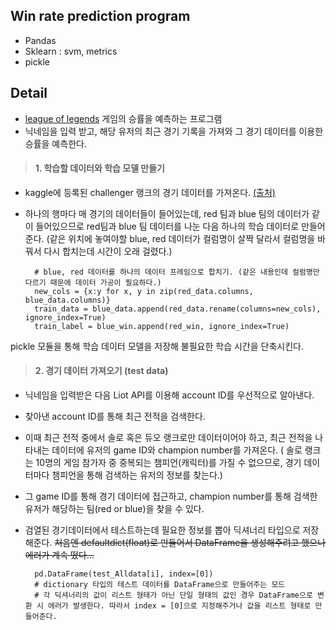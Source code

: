 ## Win rate prediction program
- Pandas
- Sklearn : svm, metrics
- pickle

## Detail
- [league of legends](https://kr.leagueoflegends.com/ko-kr/) 게임의 승률을 예측하는 프로그램
- 닉네임을 입력 받고, 해당 유저의 최근 경기 기록을 가져와 그 경기 데이터를 이용한 승률을 예측한다.


> #### 1. 학습할 데이터와 학습 모델 만들기
- kaggle에 등록된 challenger 랭크의 경기 데이터를 가져온다. [(출처)](https://www.kaggle.com/gyejr95/league-of-legends-challenger-ranked-games2020)
- 하나의 행마다 매 경기의 데이터들이 들어있는데, red 팀과 blue 팀의 데이터가 같이 들어있으므로 red팀과 blue 팀 데이터를 나눈 다음 하나의 학습 데이터로 만들어준다. (같은 위치에 놓여야할 blue, red 데이터가 컬럼명이 살짝 달라서 컬럼명을 바꿔서 다시 합치는데  시간이 오래 걸렸다.)
		
		# blue, red 데이터를 하나의 데이터 프레임으로 합치기. (같은 내용인데 컬럼명만 다르기 때문에 데이터 가공이 필요하다.)
		new_cols = {x:y for x, y in zip(red_data.columns, blue_data.columns)}  
		train_data = blue_data.append(red_data.rename(columns=new_cols), ignore_index=True)  
		train_label = blue_win.append(red_win, ignore_index=True)

pickle 모듈을 통해 학습 데이터 모델을 저장해 불필요한 학습 시간을 단축시킨다.

> #### 2. 경기 데이터 가져오기 (test data)
- 닉네임을 입력받은 다음 Liot API를 이용해 account ID를 우선적으로 알아낸다. 
- 찾아낸 account ID를 통해 최근 전적을 검색한다. 
- 이때 최근 전적 중에서 솔로 혹은 듀오 랭크로만 데이터이어야 하고, 최근 전적을 나타내는 데이터에 유저의 game ID와 champion number를 가져온다. ( 솔로 랭크는 10명의 게임 참가자 중 중복되는 챔피언(캐릭터)를 가질 수 없으므로, 경기 데이터마다 챔피언을 통해 검색하는 유저의 정보를 찾는다.)
- 그 game ID를 통해 경기 데이터에 접근하고, champion number를 통해 검색한 유저가 해당하는 팀(red or blue)을 찾을 수 있다. 
- 검열된 경기데이터에서 테스트하는데 필요한 정보를 뽑아 딕셔너리 타입으로 저장해준다.
~~처음엔 defaultdict(float)로 만들어서 DataFrame을 생성해주려고 했으나 에러가 계속 떴다...~~ 

		pd.DataFrame(test_Alldata[i], index=[0])
		# dictionary 타입의 테스트 데이터를 DataFrame으로 만들어주는 모드
		# 각 딕셔너리의 값이 리스트 형태가 아닌 단일 형태의 값인 경우 DataFrame으로 변환 시 에러가 발생한다. 따라서 index = [0]으로 지정해주거나 값을 리스트 형태로 만들어준다.